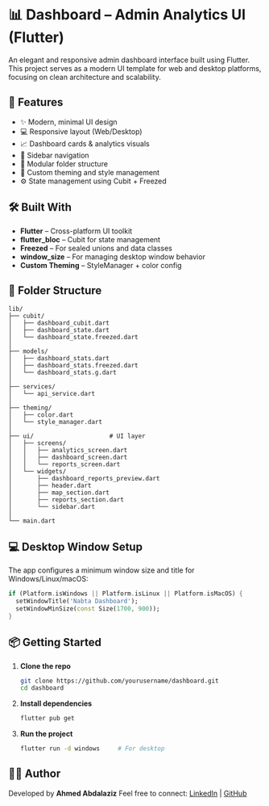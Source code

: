 # 📊 Dashboard – Admin Analytics UI (Flutter)

An elegant and responsive admin dashboard interface built using Flutter.
This project serves as a modern UI template for web and desktop platforms, focusing on clean architecture and scalability.

## 🚀 Features

* ✨ Modern, minimal UI design
* 💻 Responsive layout (Web/Desktop)
* 📈 Dashboard cards & analytics visuals
* 🤭 Sidebar navigation
* 🎯 Modular folder structure
* 🎨 Custom theming and style management
* ⚙️ State management using Cubit + Freezed

## 🛠️ Built With

* **Flutter** – Cross-platform UI toolkit
* **flutter\_bloc** – Cubit for state management
* **Freezed** – For sealed unions and data classes
* **window\_size** – For managing desktop window behavior
* **Custom Theming** – StyleManager + color config

## 📂 Folder Structure

```plaintext
lib/
├── cubit/                  
│   ├── dashboard_cubit.dart
│   ├── dashboard_state.dart
│   └── dashboard_state.freezed.dart
│
├── models/               
│   ├── dashboard_stats.dart
│   ├── dashboard_stats.freezed.dart
│   └── dashboard_stats.g.dart
│
├── services/             
│   └── api_service.dart
│
├── theming/              
│   ├── color.dart
│   └── style_manager.dart
│
├── ui/                     # UI layer
│   ├── screens/           
│   │   ├── analytics_screen.dart
│   │   ├── dashboard_screen.dart
│   │   └── reports_screen.dart
│   └── widgets/           
│       ├── dashboard_reports_preview.dart
│       ├── header.dart
│       ├── map_section.dart
│       ├── reports_section.dart
│       └── sidebar.dart
│
└── main.dart              
```

## 💻 Desktop Window Setup

The app configures a minimum window size and title for Windows/Linux/macOS:

```dart
if (Platform.isWindows || Platform.isLinux || Platform.isMacOS) {
  setWindowTitle('Nabta Dashboard');
  setWindowMinSize(const Size(1700, 900));
}
```

## 📦 Getting Started

1. **Clone the repo**

   ```bash
   git clone https://github.com/yourusername/dashboard.git
   cd dashboard
   ```

2. **Install dependencies**

   ```bash
   flutter pub get
   ```

3. **Run the project**

   ```bash
   flutter run -d windows     # For desktop
   ```
## 🧑‍💻 Author

Developed by **Ahmed Abdalaziz**
Feel free to connect: [LinkedIn](https://www.linkedin.com/in/yourprofile) | [GitHub](https://github.com/Ahmedabdalaziz)

